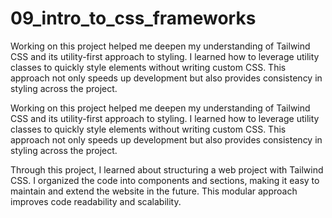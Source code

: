 # 09_intro_to_css_frameworks
 
Working on this project helped me deepen my understanding of Tailwind CSS and its utility-first approach to styling. I learned how to leverage utility classes to quickly style elements without writing custom CSS. This approach not only speeds up development but also provides consistency in styling across the project.

Working on this project helped me deepen my understanding of Tailwind CSS and its utility-first approach to styling. I learned how to leverage utility classes to quickly style elements without writing custom CSS. This approach not only speeds up development but also provides consistency in styling across the project.

Through this project, I learned about structuring a web project with Tailwind CSS. I organized the code into components and sections, making it easy to maintain and extend the website in the future. This modular approach improves code readability and scalability.
